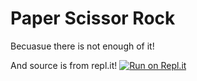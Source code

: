 # Paper Scissor Rock
Becuasue there is not enough of it!

And source is from repl.it!
[![Run on Repl.it](https://repl.it/badge/github/Maelren/PaperScissorRock)](https://repl.it/github/Maelren/PaperScissorRock)